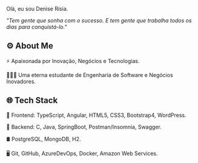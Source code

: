 
 Olá, eu sou Denise Rísia.

*"Tem gente que sonha com o sucesso. E tem gente que trabalha todos os dias para conquistá-lo."*

## ⚙️ About Me

⚡ Apaixonada por Inovação, Negócios e Tecnologias.

👨🏻‍💻 Uma eterna estudante de Engenharia de Software e Negócios Inovadores.


## 🌐 Tech Stack

🔧 Frontend: TypeScript, Angular, HTML5, CSS3, Bootstrap4, WordPress.

🔧 Backend: C, Java, SpringBoot, Postman/Insomnia, Swagger.

🛢  PostgreSQL, MongoDB, H2.

🖥  Git,  GitHub, AzureDevOps, Docker, Amazon Web Services.

